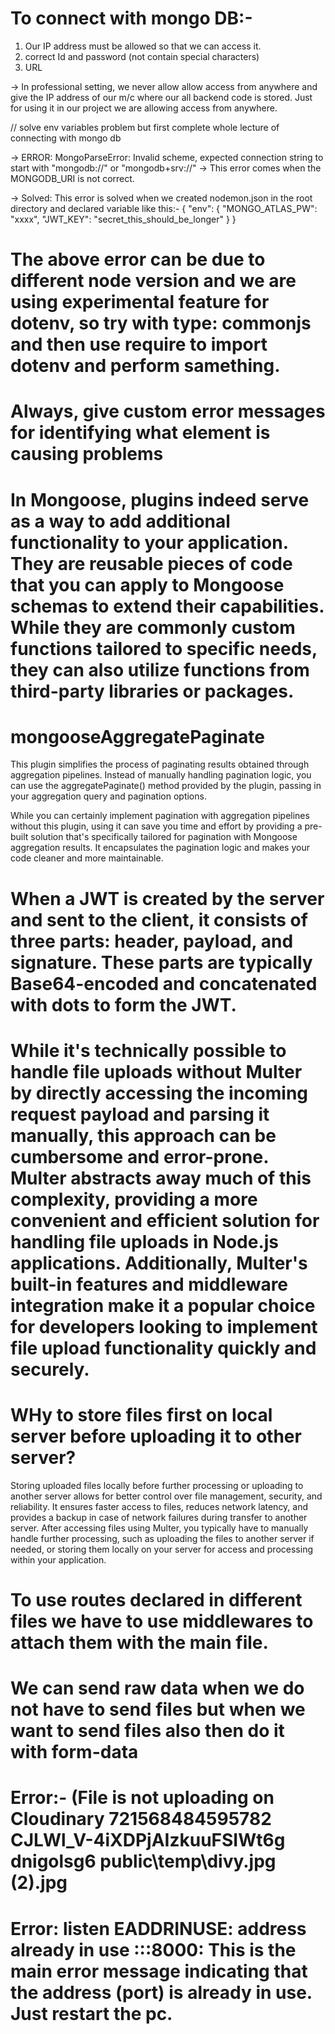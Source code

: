 # To connect with mongo DB:-
1. Our IP address must be allowed so that we can access it.
2. correct Id and password (not contain special characters)
3. URL 

-> In professional setting, we never allow allow access from anywhere and give the IP address of our m/c where our all backend code is stored. Just for using it in our project we are allowing access from anywhere.

// solve env variables problem but first complete whole lecture of connecting with mongo db

-> ERROR:  MongoParseError: Invalid scheme, expected connection string to start with "mongodb://" or "mongodb+srv://" -> This error comes when the MONGODB_URI is not correct.

-> Solved: This error is solved when we created nodemon.json in the root directory and declared variable like this:- {
  "env": {
    "MONGO_ATLAS_PW": "xxxx",
    "JWT_KEY": "secret_this_should_be_longer"
  }
}
# The above error can be due to different node version and we are using experimental feature for dotenv, so try with type: commonjs and then use require to import dotenv and perform samething.

# Always, give custom error messages for identifying what element is causing problems

<!-- #  In an Express.js application, the req, res, err, and next objects are provided by Express to middleware functions and route handlers (controllers) to handle HTTP requests and responses. When you're performing database operations using Mongoose or any other database library, these objects are typically available within the scope of the route handler where the database operations are invoked. Express middleware functions and route handlers have access to the req (request) and res (response) objects, and optionally to next for error handling and middleware chaining. When you define route handlers (controllers) to handle specific routes, you have access to these objects within the scope of those handlers. When your controller invokes database operations using Mongoose, you would typically pass the relevant data from the req object (such as parameters, query parameters, or request body) to Mongoose functions to perform CRUD operations on the database. The res object is used to send back responses to the client based on the results of the database operations. -->

# In Mongoose, plugins indeed serve as a way to add additional functionality to your application. They are reusable pieces of code that you can apply to Mongoose schemas to extend their capabilities. While they are commonly custom functions tailored to specific needs, they can also utilize functions from third-party libraries or packages.

# mongooseAggregatePaginate
This plugin simplifies the process of paginating results obtained through aggregation pipelines. Instead of manually handling pagination logic, you can use the aggregatePaginate() method provided by the plugin, passing in your aggregation query and pagination options.

While you can certainly implement pagination with aggregation pipelines without this plugin, using it can save you time and effort by providing a pre-built solution that's specifically tailored for pagination with Mongoose aggregation results. It encapsulates the pagination logic and makes your code cleaner and more maintainable.



# When a JWT is created by the server and sent to the client, it consists of three parts: header, payload, and signature. These parts are typically Base64-encoded and concatenated with dots to form the JWT.
<!-- Here's how the process works:

Server creates the JWT: When a user is authenticated, the server creates a JWT containing relevant information (payload), such as user ID, permissions, or any other data needed for authentication and authorization. The server then signs this JWT using its secret key to create the signature.

JWT is sent to the client: The JWT (containing the header, payload, and signature) is sent to the client, usually as part of an HTTP response or included in the response body or headers.

Client presents the JWT: When the client needs to access protected resources on the server, it includes the JWT in subsequent requests, typically in the Authorization header or as a cookie.

Server verifies the JWT: When the server receives a request with a JWT, it decodes the JWT to extract the header and payload. Then, it re-signs the extracted header and payload using its secret key to generate a new signature. If this new signature matches the signature included in the JWT, the server considers the JWT valid. It then processes the payload to determine the user's identity and permissions, allowing or denying access to the requested resources. 

In this context, it's important to clarify that the header of the JWT token is automatically handled by the jwt.sign() method itself. The JWT specification dictates that the header must include information about the algorithm used for signing the token. By default, the jwt.sign() method will use HS256 algorithm unless explicitly specified otherwise.
-->

# While it's technically possible to handle file uploads without Multer by directly accessing the incoming request payload and parsing it manually, this approach can be cumbersome and error-prone. Multer abstracts away much of this complexity, providing a more convenient and efficient solution for handling file uploads in Node.js applications. Additionally, Multer's built-in features and middleware integration make it a popular choice for developers looking to implement file upload functionality quickly and securely.

# WHy to store files first on local server before uploading it to other server?
Storing uploaded files locally before further processing or uploading to another server allows for better control over file management, security, and reliability. It ensures faster access to files, reduces network latency, and provides a backup in case of network failures during transfer to another server. After accessing files using Multer, you typically have to manually handle further processing, such as uploading the files to another server if needed, or storing them locally on your server for access and processing within your application. 

# To use routes declared in different files we have to use middlewares to attach them with the main file.

# We can send raw data when we do not have to send files but when we want to send files also then do it with form-data

# Error:- (File is not uploading on Cloudinary 721568484595782 CJLWl_V-4iXDPjAIzkuuFSIWt6g dnigolsg6 public\temp\divy.jpg (2).jpg
<!-- File is not uploading on Cloudinary {
  message: 'Stale request - reported time is 2024-04-11 13:23:38 +0000 which is more than 1 hour ago',
  name: 'Error',
  http_code: 400
}
Error: File upload failed
    at uploadOnCloudinary (file:///I:/Web%20Development/Backend/Backend%20Project%203/src/utils/cloudinary.js:29:15)
    at process.processTicksAndRejections (node:internal/process/task_queues:95:5)      
    at async file:///I:/Web%20Development/Backend/Backend%20Project%203/src/controllers/user.controller.js:50:20)

    Solved:- It was because of incorrect time on the system>>The error message indicates that the request to upload the file to Cloudinary is considered stale because the reported time is more than 1 hour ago. This suggests that the timestamp of the request is incorrect or outdated, causing Cloudinary to reject the request.

To resolve this issue, you can ensure that the timestamp of the request is accurate and within an acceptable range for Cloudinary. Here are a few steps you can take:

1. **Check System Time**: Verify that the system time on your server running the Node.js application is correct. If the system time is incorrect, it can lead to issues with timestamps in requests.

2. **Check Request Time**: Ensure that the timestamp of the request being sent to Cloudinary is accurate. If your application is running on multiple servers or instances, make sure they are synchronized in terms of time.

3. **Cloudinary Configuration**: Check the Cloudinary configuration and settings to ensure that there are no restrictions or limitations related to the timestamp of requests.

4. **Error Handling**: Improve error handling in your code to handle this specific error scenario. You can catch the specific error message indicating a stale request and handle it appropriately, such as retrying the upload with a fresh timestamp.

5. **Retry Mechanism**: Implement a retry mechanism in your code to automatically retry the upload if it fails due to a stale request error. You can set a reasonable delay between retries to avoid flooding Cloudinary with repeated requests.

By addressing these points and ensuring that the timestamp of your requests is accurate and within an acceptable range, you should be able to resolve the issue of stale requests when uploading files to Cloudinary. -->






# Error: listen EADDRINUSE: address already in use :::8000: This is the main error message indicating that the address (port) is already in use. Just restart the pc.